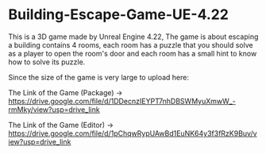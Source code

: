 # Building-Escape-Game-UE-4.22

This is a 3D game made by Unreal Engine 4.22, The game is about escaping a building contains 4 rooms, each room has a puzzle that you should solve as a player to open the room's door and each room has a small hint to know how to solve its puzzle.

Since the size of the game is very large to upload here:

The Link of the Game (Package) -> https://drive.google.com/file/d/1DDecnzIEYPT7nhDBSWMyuXmwW_-rmMky/view?usp=drive_link

The Link of the Game (Editor) -> https://drive.google.com/file/d/1pChqwRypUAwBd1EuNK64y3f3fRzK9Buv/view?usp=drive_link
